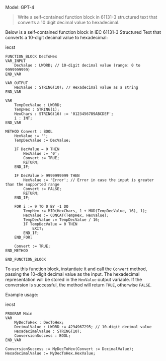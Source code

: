 Model: GPT-4

> Write a self-contained function block in 61131-3 structured text that converts a 10 digit decimal value to hexadecimal.

Below is a self-contained function block in IEC 61131-3 Structured Text that converts a 10-digit decimal value to hexadecimal:

iecst

```iecst
FUNCTION_BLOCK DecToHex
VAR_INPUT
    DecValue : LWORD; // 10-digit decimal value (range: 0 to 9999999999)
END_VAR

VAR_OUTPUT
    HexValue : STRING(10); // Hexadecimal value as a string
END_VAR

VAR
    TempDecValue : LWORD;
    TempHex : STRING(1);
    HexChars : STRING(16) := '0123456789ABCDEF';
    i : INT;
END_VAR

METHOD Convert : BOOL
    HexValue := '';
    TempDecValue := DecValue;
    
    IF DecValue = 0 THEN
        HexValue := '0';
        Convert := TRUE;
        RETURN;
    END_IF;
    
    IF DecValue > 9999999999 THEN
        HexValue := 'Error'; // Error in case the input is greater than the supported range
        Convert := FALSE;
        RETURN;
    END_IF;
    
    FOR i := 9 TO 0 BY -1 DO
        TempHex := MID(HexChars, 1 + MOD(TempDecValue, 16), 1);
        HexValue := CONCAT(TempHex, HexValue);
        TempDecValue := TempDecValue / 16;
        IF TempDecValue = 0 THEN
            EXIT;
        END_IF;
    END_FOR;

    Convert := TRUE;
END_METHOD

END_FUNCTION_BLOCK
```

To use this function block, instantiate it and call the `Convert` method, passing the 10-digit decimal value as the input. The hexadecimal representation will be stored in the `HexValue` output variable. If the conversion is successful, the method will return `TRUE`, otherwise `FALSE`.

Example usage:

iecst

```iecst
PROGRAM Main
VAR
    MyDecToHex : DecToHex;
    DecimalValue : LWORD := 4294967295; // 10-digit decimal value
    HexadecimalValue : STRING(10);
    ConversionSuccess : BOOL;
END_VAR

ConversionSuccess := MyDecToHex(Convert := DecimalValue);
HexadecimalValue := MyDecToHex.HexValue;
```